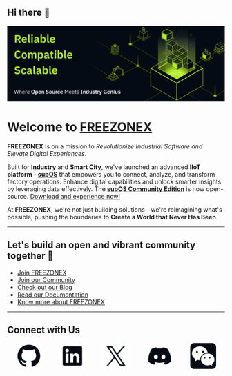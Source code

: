 ## Hi there 👋
 ![iamge](image.png)
<br>
# Welcome to [FREEZONEX](https://your-freezonex-website.com)

**FREEZONEX** is on a mission to *Revolutionize Industrial Software and Elevate Digital Experiences*.

Built for **Industry** and **Smart City**, we've launched an advanced **IIoT platform - [supOS](https://your-supos-website.com)** that empowers you to connect, analyze, and transform factory operations. Enhance digital capabilities and unlock smarter insights by leveraging data effectively. The **[supOS Community Edition](https://github.com/your-org/supos-community-edition)** is now open-source. [Download and experience now!](https://github.com/your-org/supos-community-edition)

At **FREEZONEX**, we're not just building solutions—we're reimagining what's possible, pushing the boundaries to **Create a World that Never Has Been**.

---

## Let's build an open and vibrant community together 🚀

- [Join FREEZONEX](https://your-freezonex-website.com/join)
- [Join our Community](https://discord.com/invite/your-discord-link)
- [Check out our Blog](https://your-freezonex-website.com/blog)
- [Read our Documentation](https://your-freezonex-website.com/docs)
- [Know more about FREEZONEX](https://your-freezonex-website.com/about)

---
## Connect with Us
<div align="center" dir="auto" style="display: flex; justify-content: space-around; align-items: center;">
  <a href="https://github.com/FREEZONEX"><img src="./githublogo/Logo--github.svg" width="60" height="60" alt="GitHub"></a>
  <a href="https://www.linkedin.com/company/91136833"><img src="./githublogo/Logo--linkedin.svg" width="60" height="60" alt="LinkedIn"></a>
  <a href="https://x.com/FreezoneX123"><img src="./githublogo/Logo--x.svg" width="60" height="60" alt="X"></a>
  <a href="https://discord.gg/G2zdNb52Vq"><img src="./githublogo/Logo--discord.svg" width="60" height="60" alt="Discord"></a>
  <a href="https://mp.weixin.qq.com/s/tbK1gFVWGJ_etliTDOBxtA"><img src="./githublogo/Subtract.svg" width="60" height="60" alt="weichat"></a>
</div>
<br>
